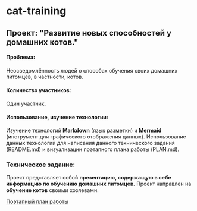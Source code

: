 # cat-training
## Проект: "Развитие новых способностей у домашних котов."

#### Проблема:
Неосведомлённость людей о способах обучения своих домашних питомцев, в частности, котов.
#### Количество участников:
Один участник.
#### Использование, изучение технологии:
Изучение технологий **Markdown** (язык разметки) и **Mermaid** (инструмент для графического отображения данных).
Использование данных технологий для написания данного технического задания (README.md) и визуализации поэтапного плана работы (PLAN.md).

### Техническое задание:
Проект представляет собой **презентацию, содержащую в себе информацию по обучению домашних питомцев.**
Проект направлен на **обучение котов** своими хозяевами.

[Поэтапный план работы](https://github.com/fakeev-sd/cat-training/blob/main/PLAN.md)
